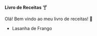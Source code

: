 **Livro de Receitas** :cocktail:

Olá! Bem vindo ao meu livro de receitas! :wave:

- Lasanha de Frango

